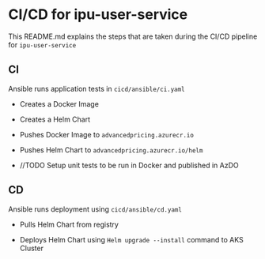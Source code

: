 # CI/CD for ipu-user-service

This README.md explains the steps that are taken during the CI/CD pipeline for `ipu-user-service`

## CI

Ansible runs application tests in `cicd/ansible/ci.yaml`

- Creates a Docker Image

- Creates a Helm Chart

- Pushes Docker Image to `advancedpricing.azurecr.io`

- Pushes Helm Chart to `advancedpricing.azurecr.io/helm`

- //TODO Setup unit tests to be run in Docker and published in AzDO

## CD

Ansible runs deployment using `cicd/ansible/cd.yaml`

- Pulls Helm Chart from registry

- Deploys Helm Chart using `Helm upgrade --install` command to AKS Cluster
